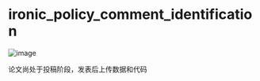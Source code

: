 # ironic_policy_comment_identification

![image](https://github.com/ChaoguangHuo/ironic_policy_comment_identification/assets/32315057/11ce108c-f681-4360-815d-40965d7b66bf)

论文尚处于投稿阶段，发表后上传数据和代码

